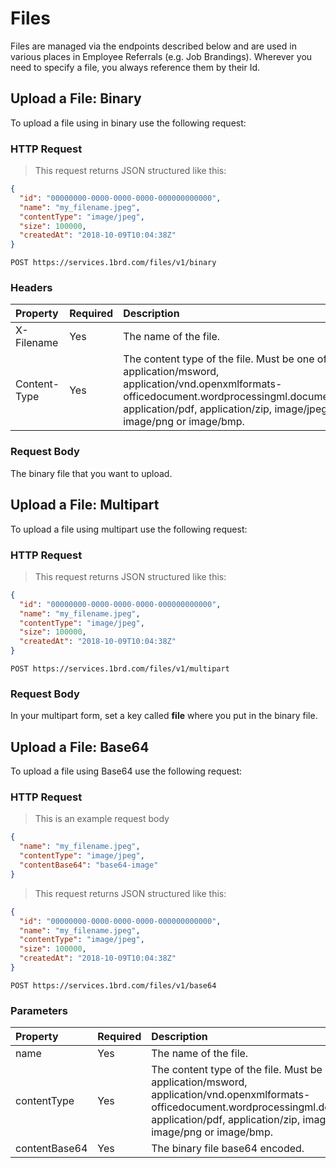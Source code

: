 # Files

Files are managed via the endpoints described below and are used in various places in Employee Referrals (e.g. Job Brandings). Wherever you need to specify a file, you always reference them by their Id.

## Upload a File: Binary

To upload a file using in binary use the following request:

### HTTP Request

> This request returns JSON structured like this:

```json
{
  "id": "00000000-0000-0000-0000-000000000000",
  "name": "my_filename.jpeg",
  "contentType": "image/jpeg",
  "size": 100000,
  "createdAt": "2018-10-09T10:04:38Z"
}
```

`POST https://services.1brd.com/files/v1/binary`

### Headers

| Property          | Required | Description                                                        |
|:------------------|:---------|:-------------------------------------------------------------------|
| X-Filename        | Yes      | The name of the file.
| Content-Type      | Yes      | The content type of the file. Must be one of: application/msword, application/vnd.openxmlformats-officedocument.wordprocessingml.document, application/pdf, application/zip, image/jpeg, image/png or image/bmp.

### Request Body

The binary file that you want to upload.

## Upload a File: Multipart

To upload a file using multipart use the following request:

### HTTP Request

> This request returns JSON structured like this:

```json
{
  "id": "00000000-0000-0000-0000-000000000000",
  "name": "my_filename.jpeg",
  "contentType": "image/jpeg",
  "size": 100000,
  "createdAt": "2018-10-09T10:04:38Z"
}
```

`POST https://services.1brd.com/files/v1/multipart`

### Request Body

In your multipart form, set a key called **file** where you put in the binary file.

## Upload a File: Base64

To upload a file using Base64 use the following request:

### HTTP Request

> This is an example request body

```json
{
  "name": "my_filename.jpeg",
  "contentType": "image/jpeg",
  "contentBase64": "base64-image"
}
```

> This request returns JSON structured like this:

```json
{
  "id": "00000000-0000-0000-0000-000000000000",
  "name": "my_filename.jpeg",
  "contentType": "image/jpeg",
  "size": 100000,
  "createdAt": "2018-10-09T10:04:38Z"
}
```

`POST https://services.1brd.com/files/v1/base64`

### Parameters

| Property          | Required | Description                                                        |
|:------------------|:---------|:-------------------------------------------------------------------|
| name              | Yes      | The name of the file.
| contentType       | Yes      | The content type of the file. Must be one of: application/msword, application/vnd.openxmlformats-officedocument.wordprocessingml.document, application/pdf, application/zip, image/jpeg, image/png or image/bmp.
| contentBase64     | Yes      | The binary file base64 encoded.